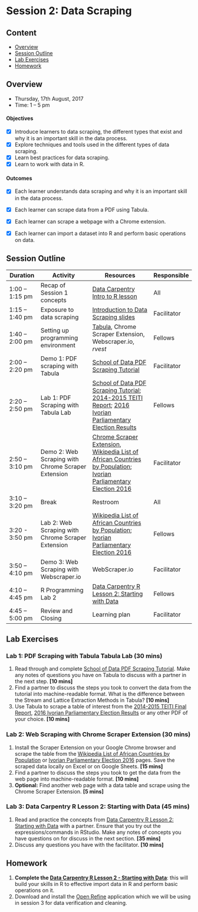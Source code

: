 # Session 2: Data Scraping

## Content
- [Overview](#overview)
- [Session Outline](#session-outline)
- [Lab Exercises](#lab-exercises)
- [Homework](#homework)

## Overview
- Thursday, 17th August, 2017
- Time: 1 – 5 pm

#### Objectives
- [x] Introduce learners to data scraping, the different types that exist and why it is an important skill in the data process.
- [x] Explore techniques and tools used in the different types of data scraping. 	
- [x] Learn best practices for data scraping.
- [x] Learn to work with data in R.

#### Outcomes
- [x] Each learner understands data scraping and why it is an important skill in the data process.
- [x] Each learner can scrape data from a PDF using Tabula.
- [x] Each learner can scrape a webpage with a Chrome extension.
- [x] Each learner can import a dataset into R and perform basic operations on data.


## Session Outline
Duration | Activity | Resources | Responsible
--------- | ---------------| ----------| ----------
1:00 – 1:15 pm | Recap of Session 1 concepts | [Data Carpentry Intro to R lesson](http://www.datacarpentry.org/R-ecology-lesson/01-intro-to-r.html) | All
1:15 – 1:40 pm| Exposure to data scraping| [Introduction to Data Scraping slides](https://docs.google.com/presentation/d/19P17ntS0ZwkcQJvs5DllnirfpOX1dI0N0NlBXuN3skE/edit?usp=sharing) | Facilitator
1:40 – 2:00 pm | Setting up programming environment | [Tabula](http://tabula.technology/), Chrome Scraper Extension, Webscraper.io, *rvest* |Fellows
2:00 – 2:20 pm | Demo 1: PDF scraping with Tabula | [School of Data PDF Scraping Tutorial](https://schoolofdata.org/extracting-data-from-pdfs/) |Facilitator
2:20 – 2:50 pm | Lab 1: PDF Scraping with Tabula Lab | [School of Data PDF Scraping Tutorial](https://schoolofdata.org/extracting-data-from-pdfs/); [2014-2015 TEITI Report](http://www.teiti.or.tz/wp-content/uploads/2017/06/FINAL-TEITI-2014-15-Report.pdf); [2016 Ivorian Parliamentary Election Results](https://www.cei-ci.org/pdf/EDAN2016-RESULTAT-NATIONAL.PDF) |Fellows
2:50 – 3:10 pm | Demo 2: Web Scraping with Chrome Scraper Extension | [Chrome Scraper Extension](https://chrome.google.com/webstore/detail/scraper/mbigbapnjcgaffohmbkdlecaccepngjd/related?hl=en), [Wikipedia List of African Countries by Population](https://en.wikipedia.org/wiki/List_of_African_countries_by_population); [Ivorian Parliamentary Election 2016](https://en.wikipedia.org/wiki/Ivorian_parliamentary_election,_2016) | Facilitator
3:10 – 3:20 pm | Break | Restroom | All
3:20 - 3:50 pm | Lab 2: Web Scraping with Chrome Scraper Extension | [Wikipedia List of African Countries by Population](https://en.wikipedia.org/wiki/List_of_African_countries_by_population); [Ivorian Parliamentary Election 2016](https://en.wikipedia.org/wiki/Ivorian_parliamentary_election,_2016) | Fellows
3:50 – 4:10 pm | Demo 3: Web Scraping with Webscraper.io | WebScraper.io | Facilitator
4:10 – 4:45 pm | R Programming Lab 2 | [Data Carpentry R Lesson 2: Starting with Data](http://www.datacarpentry.org/R-ecology-lesson/02-starting-with-data.html) | Fellows
4:45 – 5:00 pm | Review and Closing | Learning plan | Facilitator

## Lab Exercises
### Lab 1: PDF Scraping with Tabula Tabula Lab (30 mins)
1. Read through and complete [School of Data PDF Scraping Tutorial](https://schoolofdata.org/extracting-data-from-pdfs/). Make any notes of questions you have on Tabula to discuss with a partner in the next step. **[10 mins]**
2. Find a partner to discuss the steps you took to convert the data from the tutorial into machine-readable format. What is the difference between the Stream and Lattice Extraction Methods in Tabula? **[10 mins]**
3. Use Tabula to scrape a table of interest from the [2014-2015 TEITI Final Report](http://www.teiti.or.tz/wp-content/uploads/2017/06/FINAL-TEITI-2014-15-Report.pdf), [2016 Ivorian Parliamentary Election Results](https://www.cei-ci.org/pdf/EDAN2016-RESULTAT-NATIONAL.PDF) or any other PDF of your choice. **[10 mins]**

### Lab 2: Web Scraping with Chrome Scraper Extension (30 mins)
1. Install the Scraper Extension on your Google Chrome browser and scrape the table from the [Wikipedia List of African Countries by Population](https://en.wikipedia.org/wiki/List_of_African_countries_by_population) or [Ivorian Parliamentary Election 2016](https://en.wikipedia.org/wiki/Ivorian_parliamentary_election,_2016) pages. Save the scraped data locally on Excel or on Google Sheets. **[15 mins]**
2. Find a partner to discuss the steps you took to get the data from the web page into machine-readable format. **[10 mins]**
3. **Optional:** Find another web page with a data table and scrape using the Chrome Scraper Extension. **[5 mins]**

### Lab 3: Data Carpentry R Lesson 2: Starting with Data (45 mins)
1. Read and practice the concepts from [Data Carpentry R Lesson 2: Starting with Data](http://www.datacarpentry.org/R-ecology-lesson/02-starting-with-data.html) with a partner. Ensure that you try out the expressions/commands in RStudio. Make any notes of concepts you have questions on for discuss in the next section. **[35 mins]**
2. Discuss any questions you have with the facilitator. **[10 mins]**

## Homework
1. **Complete the [Data Carpentry R Lesson 2 - Starting with Data](http://www.datacarpentry.org/R-ecology-lesson/02-starting-with-data.html)**:  this will build your skills in R to effective import data in R and perform basic operations on it.
2.  Download and install the [Open Refine](http://openrefine.org/download.html) application which we will be using in session 3 for data verification and cleaning.
